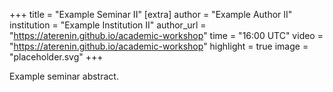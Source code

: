 +++
title = "Example Seminar II"
[extra]
author = "Example Author II"
institution = "Example Institution II"
author_url = "https://aterenin.github.io/academic-workshop"
time = "16:00 UTC"
video = "https://aterenin.github.io/academic-workshop"
highlight = true
image = "placeholder.svg"
+++

Example seminar abstract.

